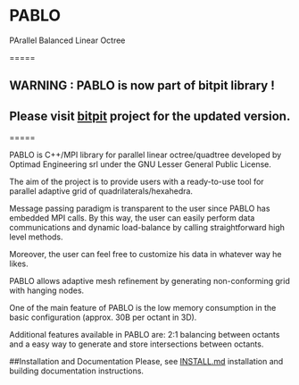 PABLO
=====

PArallel Balanced Linear Octree

=====

## WARNING : PABLO is now part of bitpit library !
##          Please visit [bitpit](https://github.com/optimad/bitpit) project for the updated version.

=====


PABLO is C++/MPI library for parallel linear octree/quadtree developed by Optimad Engineering srl under the GNU Lesser General Public License. 

The aim of the project is to provide users with a ready-to-use tool for parallel adaptive grid of quadrilaterals/hexahedra. 

Message passing paradigm is transparent to the user since PABLO has embedded MPI calls. By this way, the user can easily perform data communications and dynamic load-balance by calling straightforward high level methods. 

Moreover, the user can feel free to customize his data in whatever way he likes. 

PABLO allows adaptive mesh refinement by generating non-conforming grid with hanging nodes. 

One of the main feature of PABLO is the low memory consumption in the basic configuration (approx. 30B per octant in 3D). 

Additional features available in PABLO are: 2:1 balancing between octants and a easy way to generate and store intersections between octants.

##Installation and Documentation
Please, see [INSTALL.md](https://github.com/optimad/PABLO/blob/master/INSTALL.md) installation and building documentation instructions.


